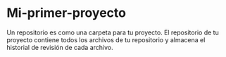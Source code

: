 # Mi-primer-proyecto 
Un repositorio es como una carpeta para tu proyecto. El repositorio de tu proyecto contiene todos los archivos de tu repositorio y almacena el historial de revisión de cada archivo.
